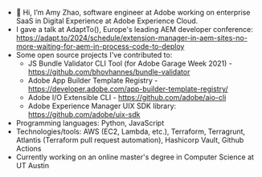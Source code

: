 - 👋 Hi, I’m Amy Zhao, software engineer at Adobe working on enterprise SaaS in Digital Experience at Adobe Experience Cloud.
- I gave a talk at AdaptTo(), Europe's leading AEM developer conference: https://adapt.to/2024/schedule/extension-manager-in-aem-sites-no-more-waiting-for-aem-in-process-code-to-deploy
- Some open source projects I've contributed to:
  - JS Bundle Validator CLI Tool (for Adobe Garage Week 2021) - https://github.com/bhovhannes/bundle-validator
  - Adobe App Builder Template Registry - https://developer.adobe.com/app-builder-template-registry/
  - Adobe I/O Extensible CLI - https://github.com/adobe/aio-cli
  - Adobe Experience Manager UIX SDK library: https://github.com/adobe/uix-sdk
- Programming languages: Python, JavaScript
- Technologies/tools: AWS (EC2, Lambda, etc.), Terraform, Terragrunt, Atlantis (Terraform pull request automation), Hashicorp Vault, Github Actions
- Currently working on an online master's degree in Computer Science at UT Austin
<!---
AmyJZhao/AmyJZhao is a ✨ special ✨ repository because its `README.md` (this file) appears on your GitHub profile.
You can click the Preview link to take a look at your changes.
--->
